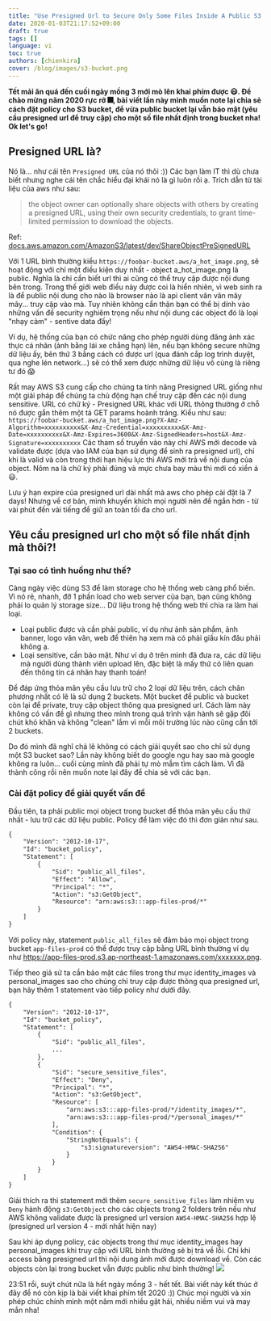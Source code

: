 ```yaml
---
title: "Use Presigned Url to Secure Only Some Files Inside A Public S3 Bucket"
date: 2020-01-03T21:17:52+09:00
draft: true
tags: []
language: vi
toc: true
authors: [chienkira]
cover: /blog/images/s3-bucket.png
---
```


**Tết mải ăn quá đến cuối ngày mồng 3 mới mò lên khai phím được :smiley:. Để chào mừng năm 2020 rực rỡ :fireworks:, bài viết lần này mình muốn note lại chia sẻ cách đặt policy cho S3 bucket, để vừa public bucket lại vẫn bảo mật (yêu cầu presigned url để truy cập) cho một số file nhất định trong bucket nha! Ok let's go!**

## Presigned URL là?

Nó là... như cái tên `Presigned URL` của nó thôi :)) Các bạn làm IT thì dù chưa biết nhưng nghe cái tên chắc hiểu đại khái nó là gì luôn rồi ạ. Trích dẫn từ tài liệu của aws như sau:

> the object owner can optionally share objects with others by creating a presigned URL, using their own security credentials, to grant time-limited permission to download the objects.

Ref: [docs.aws.amazon.com/AmazonS3/latest/dev/ShareObjectPreSignedURL](https://docs.aws.amazon.com/AmazonS3/latest/dev/ShareObjectPreSignedURL.html)

Với 1 URL bình thường kiểu `https://foobar-bucket.aws/a_hot_image.png`, sẽ hoạt động với chỉ một điều kiện duy nhất - object a_hot_image.png là public. Nghĩa là chỉ cần biết url thì ai cũng có thể truy cập được nội dung bên trong. Trong thế giới web điều này được coi là hiển nhiên, vì web sinh ra là để public nội dung cho nào là browser nào là api client vân vân mây mây... truy cập vào mà. Tuy nhiên không cẩn thận bạn có thể bị dính vào những vấn đề security nghiêm trọng nếu như nội dung các object đó là loại "nhạy cảm" - sentive data đấy!

Ví dụ, hệ thống của bạn có chức năng cho phép người dùng đăng ảnh xác thực cá nhân (ảnh bằng lái xe chẳng hạn) lên, nếu bạn không secure những dữ liệu ấy, bên thứ 3 bằng cách có được url (qua đánh cắp log trình duyệt, qua nghe lén network...) sẽ có thể xem được những dữ liệu vô cùng là riêng tư đó :scream:

Rất may AWS S3 cung cấp cho chúng ta tính năng Presigned URL giống như một giải pháp để chúng ta chủ động hạn chế truy cập đến các nội dung sensitive. URL có chữ ký - Presigned URL khác với URL thông thường ở chỗ nó được gắn thêm một tá GET params hoành tráng. Kiểu như sau: 
`https://foobar-bucket.aws/a_hot_image.png?X-Amz-Algorithm=xxxxxxxxxx&X-Amz-Credential=xxxxxxxxxx&X-Amz-Date=xxxxxxxxxx&X-Amz-Expires=3600&X-Amz-SignedHeaders=host&X-Amz-Signature=xxxxxxxxxx`
Các tham số truyền vào này chỉ AWS mới decode và validate được (dựa vào IAM của bạn sử dụng để sinh ra presigned url), chỉ khi là valid và còn trong thời hạn hiệu lực thì AWS mới trả về nội dung của object. Nôm na là chữ ký phải đúng và mực chưa bay màu thì mới có xiền á :smiley:.

Lưu ý hạn expire của presigned url dài nhất mà aws cho phép cài đặt là 7 days! Nhưng về cơ bản, mình khuyến khích mọi người nên để ngắn hơn - từ vài phút đến vài tiếng để giữ an toàn tối đa cho url.

## Yêu cầu presigned url cho một số file nhất định mà thôi?!

### Tại sao có tình huống như thế?

Càng ngày việc dùng S3 để làm storage cho hệ thống web càng phổ biến. Vì nó rẻ, nhanh, đỡ 1 phần load cho web server của bạn, bạn cũng không phải lo quản lý storage size...
Dữ liệu trong hệ thống web thì chia ra làm hai loại.
- Loại public được và cần phải public, ví dụ như ảnh sản phẩm, ảnh banner, logo vân vân, web để thiên hạ xem mà có phải giấu kín đâu phải không ạ.
- Loại sensitive, cần bảo mật. Như ví dụ ở trên mình đã đưa ra, các dữ liệu mà người dùng thành viên upload lên, đặc biệt là mấy thứ có liên quan đến thông tin cá nhân hay thanh toán!

Để đáp ứng thỏa mãn yêu cầu lưu trữ cho 2 loại dữ liệu trên, cách chân phương nhất có lẽ là sử dụng 2 buckets. Một bucket để public và bucket còn lại để private, truy cập object thông qua presigned url. Cách làm này không có vấn đề gì nhưng theo mình trong quá trình vận hành sẽ gặp đôi chút khó khăn và không "clean" lắm vì mỗi môi trường lúc nào cũng cần tới 2 buckets.

Do đó mình đã nghĩ chả lẽ không có cách giải quyết sao cho chỉ sử dụng một S3 bucket sao? Lần này không biết do google ngu hay sao mà google không ra luôn... cuối cùng mình đã phải tự mò mẫm tìm cách làm. Vì đã thành công rồi nên muốn note lại đây để chia sẻ với các bạn.

### Cài đặt policy để giải quyết vấn đề

Đầu tiên, ta phải public mọi object trong bucket để thỏa mãn yêu cầu thứ nhất - lưu trữ các dữ liệu public.
Policy để làm việc đó thì đơn giản như sau.

```xml
{
    "Version": "2012-10-17",
    "Id": "bucket_policy",
    "Statement": [
        {
            "Sid": "public_all_files",
            "Effect": "Allow",
            "Principal": "*",
            "Action": "s3:GetObject",
            "Resource": "arn:aws:s3:::app-files-prod/*"
        }
    ]
}
```

Với policy này, statement `public_all_files` sẽ đảm bảo mọi object trong bucket `app-files-prod` có thể được truy cập bằng URL bình thường ví dụ như https://app-files-prod.s3.ap-northeast-1.amazonaws.com/xxxxxxx.png.

Tiếp theo giả sử ta cần bảo mật các files trong thư mục identity_images và personal_images sao cho chúng chỉ truy cập được thông qua presigned url, bạn hãy thêm 1 statement vào tiếp policy như dưới đây.

```xml
{
    "Version": "2012-10-17",
    "Id": "bucket_policy",
    "Statement": [
        {
            "Sid": "public_all_files",
            ...
        },
        {
            "Sid": "secure_sensitive_files",
            "Effect": "Deny",
            "Principal": "*",
            "Action": "s3:GetObject",
            "Resource": [
                "arn:aws:s3:::app-files-prod/*/identity_images/*",
                "arn:aws:s3:::app-files-prod/*/personal_images/*"
            ],
            "Condition": {
                "StringNotEquals": {
                    "s3:signatureversion": "AWS4-HMAC-SHA256"
                }
            }
        }
    ]
}
```

Giải thích ra thì statement mới thêm `secure_sensitive_files` làm nhiệm vụ `Deny` hành động `s3:GetObject` cho các objects trong 2 folders trên nếu như AWS không validate được là presigned url version `AWS4-HMAC-SHA256` hợp lệ (presigned url version 4 - mới nhất hiện nay)

Sau khi áp dụng policy, các objects trong thư mục identity_images hay personal_images khi truy cập với URL bình thường sẽ bị trả về lỗi. Chỉ khi access bằng presigned url thì nội dung ảnh mới được download về. Còn các objects còn lại trong bucket vẫn được public như bình thường! 
![](/blog/images/s3_access_deny.png)

23:51 rồi, suýt chút nữa là hết ngày mồng 3 - hết tết. Bài viết này kết thúc ở đây để nó còn kịp là bài viết khai phím tết 2020 :))
Chúc mọi người và xin phép chúc chính mình một năm mới nhiều gặt hái, nhiều niềm vui và may mắn nha!